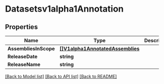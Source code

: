 # Datasetsv1alpha1Annotation

## Properties

Name | Type | Description | Notes
------------ | ------------- | ------------- | -------------
**AssembliesInScope** | [**[]V1alpha1AnnotatedAssemblies**](v1alpha1AnnotatedAssemblies.md) |  | [optional] 
**ReleaseDate** | **string** |  | [optional] 
**ReleaseName** | **string** |  | [optional] 

[[Back to Model list]](../README.md#documentation-for-models) [[Back to API list]](../README.md#documentation-for-api-endpoints) [[Back to README]](../README.md)


